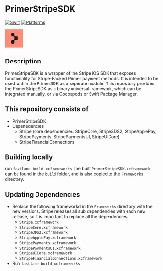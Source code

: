 # PrimerStripeSDK

[![Swift](https://img.shields.io/badge/Swift-5.4_5.5_5.6-orange?style=flat-square)](https://img.shields.io/badge/Swift-5.4_5.5_5.6-Orange?style=flat-square)
[![Platforms](https://img.shields.io/badge/Platforms-iOS-yellowgreen?style=flat-square)](https://img.shields.io/badge/Platforms-iOS-Green?style=flat-square)

![Primer](./Resources/logo.png)

## Description

PrimerStripeSDK is a wrapper of the Stripe iOS SDK that exposes functionality for Stripe-Backed Primer payment methods. It is intended to be used within the PrimerSDK as a seperate module. This repository provides the PrimerStripeSDK as a binary universal framework, which can be integrated manually, or via Cocoapods or Swift Package Manager.

## This repository consists of
- PrimerStripeSDK
- Depenedencies
  - Stripe (core dependencies: StripeCore, Stripe3DS2, StripeApplePay, StripePayments, StripePaymentsUI, StripeUICore)
  - StripeFinancialConnections

## Building locally
run `fastlane build_xcframeworks`
The built `PrimerStripeSDK.xcframework` can be found in the `build` folder, and is also copied to the `Frameworks` directory.

## Updating Dependencies
- Replace the following frameworkd in the `Frameworks` directory with the new versions. Stripe releases all sub dependencies with each new release, so it is important to replace all the dependencies.
  - `Stripe.xcframework`
  - `StripeCore.xcframework`
  - `Stripe3DS2.xcframework`
  - `StripeApplePay.xcframework`
  - `StripePayments.xcframework`
  - `StripePaymentsUI.xcframework`
  - `StripeUICore.xcframework`
  - `StripeFinancialConnections.xcframework`
- Run `fastlane build_xcframeworks`

